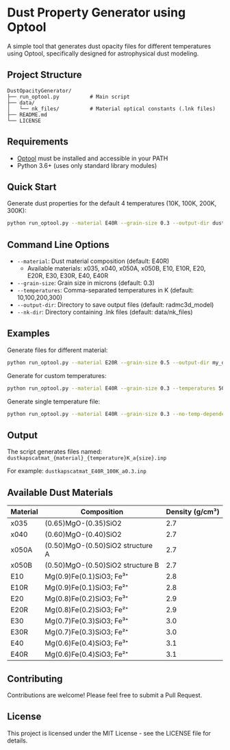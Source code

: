# Dust Property Generator using Optool

A simple tool that generates dust opacity files for different temperatures using Optool, specifically designed for astrophysical dust modeling.

## Project Structure

```
DustOpacityGenerator/
├── run_optool.py          # Main script
├── data/
│   └── nk_files/          # Material optical constants (.lnk files)
├── README.md
└── LICENSE
```

## Requirements

- [Optool](https://github.com/cdominik/optool) must be installed and accessible in your PATH
- Python 3.6+ (uses only standard library modules)

## Quick Start

Generate dust properties for the default 4 temperatures (10K, 100K, 200K, 300K):

```bash
python run_optool.py --material E40R --grain-size 0.3 --output-dir dust_files
```

## Command Line Options

- `--material`: Dust material composition (default: E40R)
  - Available materials: x035, x040, x050A, x050B, E10, E10R, E20, E20R, E30, E30R, E40, E40R
- `--grain-size`: Grain size in microns (default: 0.3)
- `--temperatures`: Comma-separated temperatures in K (default: 10,100,200,300)
- `--output-dir`: Directory to save output files (default: radmc3d_model)
- `--nk-dir`: Directory containing .lnk files (default: data/nk_files)

## Examples

Generate files for different material:
```bash
python run_optool.py --material E20R --grain-size 0.5 --output-dir my_dust_files
```

Generate for custom temperatures:
```bash
python run_optool.py --material E40R --grain-size 0.3 --temperatures 50,150,250,350
```

Generate single temperature file:
```bash
python run_optool.py --material E40R --grain-size 0.3 --no-temp-dependent
```

## Output

The script generates files named: `dustkapscatmat_{material}_{temperature}K_a{size}.inp`

For example: `dustkapscatmat_E40R_100K_a0.3.inp`

## Available Dust Materials

| Material | Composition | Density (g/cm³) |
|----------|-------------|-----------------|
| x035 | (0.65)MgO-(0.35)SiO2 | 2.7 |
| x040 | (0.60)MgO-(0.40)SiO2 | 2.7 |
| x050A | (0.50)MgO-(0.50)SiO2 structure A | 2.7 |
| x050B | (0.50)MgO-(0.50)SiO2 structure B | 2.7 |
| E10 | Mg(0.9)Fe(0.1)SiO3; Fe³⁺ | 2.8 |
| E10R | Mg(0.9)Fe(0.1)SiO3; Fe²⁺ | 2.8 |
| E20 | Mg(0.8)Fe(0.2)SiO3; Fe³⁺ | 2.9 |
| E20R | Mg(0.8)Fe(0.2)SiO3; Fe²⁺ | 2.9 |
| E30 | Mg(0.7)Fe(0.3)SiO3; Fe³⁺ | 3.0 |
| E30R | Mg(0.7)Fe(0.3)SiO3; Fe²⁺ | 3.0 |
| E40 | Mg(0.6)Fe(0.4)SiO3; Fe³⁺ | 3.1 |
| E40R | Mg(0.6)Fe(0.4)SiO3; Fe²⁺ | 3.1 |

## Contributing

Contributions are welcome! Please feel free to submit a Pull Request.

## License

This project is licensed under the MIT License - see the LICENSE file for details. 